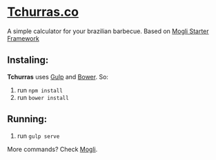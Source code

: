 # [Tchurras.co](http://tchurras.co/)

A simple calculator for your brazilian barbecue. Based on [Mogli Starter Framework](https://github.com/nagueva/mogli)

## Instaling:

**Tchurras** uses [Gulp](http://gulpjs.com/) and [Bower](http://bower.io/). So:

1. run `npm install`
2. run `bower install`

## Running:

1. run `gulp serve`

More commands? Check [Mogli](https://github.com/nagueva/mogli).
